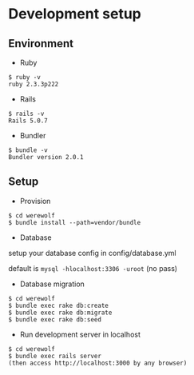 # Development setup

## Environment

- Ruby

```
$ ruby -v
ruby 2.3.3p222
 ```

- Rails

```
$ rails -v
Rails 5.0.7
```

- Bundler

```
$ bundle -v
Bundler version 2.0.1
```

## Setup

- Provision

```
$ cd werewolf
$ bundle install --path=vendor/bundle
```

- Database

setup your database config in config/database.yml

default is `mysql -hlocalhost:3306 -uroot` (no pass)

- Database migration

```
$ cd werewolf
$ bundle exec rake db:create
$ bundle exec rake db:migrate
$ bundle exec rake db:seed
```

- Run development server in localhost

```
$ cd werewolf
$ bundle exec rails server
(then access http://localhost:3000 by any browser)
```

